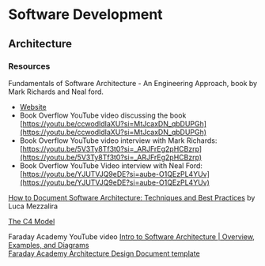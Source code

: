 # Software Development

## Architecture

### Resources

Fundamentals of Software Architecture - An Engineering Approach, book by Mark Richards and Neal ford.
- [Website](https://fundamentalsofsoftwarearchitecture.com/)
- Book Overflow YouTube video discussing the book [https://youtu.be/ccwodldIaXU?si=MtJcaxDN_qbDUPGh](https://youtu.be/ccwodldIaXU?si=MtJcaxDN_qbDUPGh)
- Book Overflow YouTube video interview with Mark Richards: [https://youtu.be/5V3Ty8Tf3t0?si=_ARJFrEg2pHCBzrp](https://youtu.be/5V3Ty8Tf3t0?si=_ARJFrEg2pHCBzrp)
- Book Overflow YouTube Video interview with Neal Ford: [https://youtu.be/YJUTVJQ9eDE?si=aube-O1QEzPL4YUv](https://youtu.be/YJUTVJQ9eDE?si=aube-O1QEzPL4YUv)


[How to Document Software Architecture: Techniques and Best Practices](https://lucamezzalira.medium.com/how-to-document-software-architecture-techniques-and-best-practices-2556b1915850) by Luca Mezzalira


[The C4 Model](https://c4model.com/)


Faraday Academy YouTube video [Intro to Software Architecture | Overview, Examples, and Diagrams](https://www.youtube.com/watch?v=k3hKLd7vYZ8)  
[Faraday Academy Architecture Design Document template](https://github.com/faraday-academy/intro-to-software-architecture/blob/main/design_docs/NEW_PROJECT_TEMPLATE.md)  


